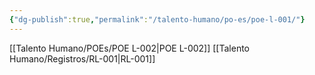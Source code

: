 ```yaml
---
{"dg-publish":true,"permalink":"/talento-humano/po-es/poe-l-001/"}
---
```



[[Talento Humano/POEs/POE L-002\|POE L-002]]
[[Talento Humano/Registros/RL-001\|RL-001]]